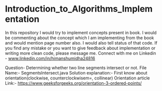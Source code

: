 # Introduction_to_Algorithms_Implementation
In this repository I would try to implement concepts present in book.
I would be commenting about the concept which I am implementing from the book and would mention page number also. I would also tell status of that code.
If you find any mistake or you want to give feedback about implementation or writing more clean code, please message me.
Connect with me on Linkedin - www.linkedin.com/in/himanshumidha24816

Question- Determining whether two line segments intersect or not.
          File Name:- SegmentsIntersect.java
Solution explanation:- First know about orientation(clockwise, counterclockwisem=, collinear)
                       Orientation article Link:- https://www.geeksforgeeks.org/orientation-3-ordered-points/